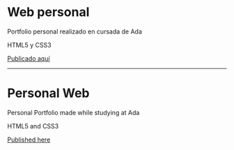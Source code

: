 # Web personal

Portfolio personal realizado en cursada de Ada

HTML5 y CSS3

[Publicado aquí](https://anaesposito.github.io/portfolio/)

---

# Personal Web

Personal Portfolio made while studying at Ada

HTML5 and CSS3

[Published here](https://anaesposito.github.io/portfolio/)
